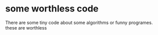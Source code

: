 # some worthless code

There are some tiny code about some algorithms or funny programes.  
these are worthless
